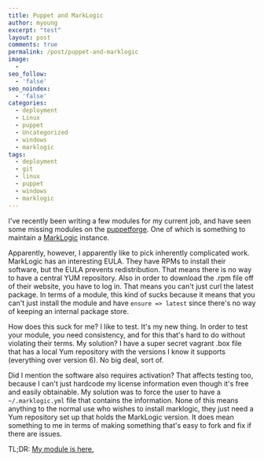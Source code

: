 ```yaml
---
title: Puppet and MarkLogic
author: myoung
excerpt: "test"
layout: post
comments: true
permalink: /post/puppet-and-marklogic
image:
  - 
seo_follow:
  - 'false'
seo_noindex:
  - 'false'
categories:
  - deployment
  - Linux
  - puppet
  - Uncategorized
  - windows
  - marklogic
tags:
  - deployment
  - git
  - linux
  - puppet
  - windows
  - marklogic
---
```

I've recently been writing a few modules for my current job, and have seen some missing modules on the [puppetforge](http://www.puppetforge.com). One of which is something to maintain a [MarkLogic](http://www.marklogic.com) instance.<!--more-->

Apparently, however, I apparently like to pick inherently complicated work. MarkLogic has an interesting EULA. They have RPMs to install their software, but the EULA prevents redistribution. That means there is no way to have a central YUM repository. Also in order to download the .rpm file off of their website, you have to log in. That means you can't just curl the latest package. In terms of a module, this kind of sucks because it means that you can't just install the module and have ``ensure => latest`` since there's no way of keeping an internal package store. 

How does this suck for me? I like to test. It's my new thing. In order to test your module, you need consistency, and for this that's hard to do without violating their terms. My solution? I have a super secret vagrant .box file that has a local Yum repository with the versions I know it supports (everything over version 6). No big deal, sort of.

Did I mention the software also requires activation? That affects testing too, because I can't just hardcode my license information even though it's free and easily obtainable. My solution was to force the user to have a ``~/.marklogic.yml`` file that contains the information. None of this means anything to the normal use who wishes to install marklogic, they just need a Yum repository set up that holds the MarkLogic version. It does mean something to me in terms of making something that's easy to fork and fix if there are issues.

TL;DR: [My module is here.](http://www.puppetforge.com/myoung34/marklogic)
